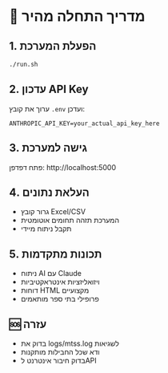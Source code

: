 # 🚀 מדריך התחלה מהיר

## 1. הפעלת המערכת
```bash
./run.sh
```

## 2. עדכון API Key
ערוך את קובץ `.env` ועדכן:
```
ANTHROPIC_API_KEY=your_actual_api_key_here
```

## 3. גישה למערכת
פתח דפדפן: http://localhost:5000

## 4. העלאת נתונים
- גרור קובץ Excel/CSV
- המערכת תזהה תחומים אוטומטית
- תקבל ניתוח מיידי

## 5. תכונות מתקדמות
- ניתוח AI עם Claude
- ויזואליזציות אינטראקטיביות  
- דוחות HTML מקצועיים
- פרופילי בתי ספר מותאמים

## 🆘 עזרה
- בדוק את logs/mtss.log לשגיאות
- ודא שכל החבילות מותקנות
- בדוק חיבור אינטרנט לAPI
